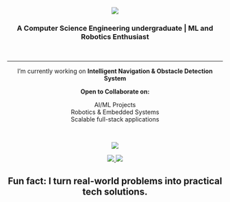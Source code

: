 
<h1 align="center">
    <img src="https://readme-typing-svg.herokuapp.com/?font=Righteous&size=35&center=true&vCenter=true&width=500&height=70&duration=4000&lines=Hi+There!+👋;+I'm+Rohit+Mohan!;" />
</h1>

<h3 align="center">A Computer Science Engineering undergraduate | ML and Robotics Enthusiast</h3>
<br/>

---

<div align="center">
 
  I’m currently working on **Intelligent Navigation & Obstacle Detection System**
 

 **Open to Collaborate on:**
 
AI/ML Projects  
Robotics & Embedded Systems  
Scalable full-stack applications

 <div>
<br/>

 ![](https://nirzak-streak-stats.vercel.app/?user=imrohit44&theme=dark&hide_border=false)<br/>



<div align="center"> 
   <a href="rohitmohan7804@gmail.com">
    <img src="https://img.shields.io/badge/Gmail-333333?style=for-the-badge&logo=gmail&logoColor=red" />
  </a>
  <a href="https://linkedin.com/in/rohitmohan-dev" target="_blank">
    <img src="https://img.shields.io/badge/LinkedIn-0077B5?style=for-the-badge&logo=linkedin&logoColor=white" target="_blank" />
  </a>

  Fun fact: I turn real-world problems into practical tech solutions.
---

